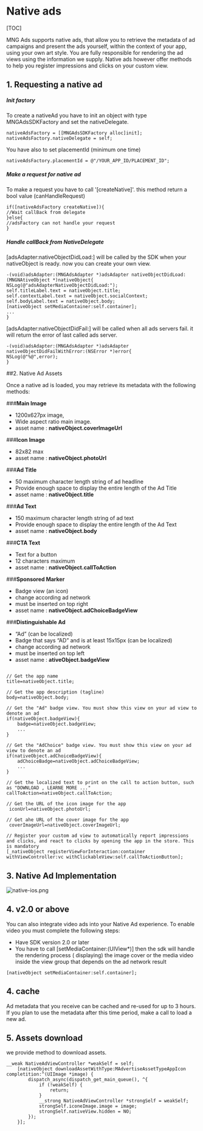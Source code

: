 # Native ads
[TOC]

MNG Ads supports native ads, that allow you to retrieve the metadata of ad campaigns and present the ads yourself, within the context of your app, using your own art style. You are fully responsible
for rendering the ad views using the information we supply. Native ads however offer methods to help you register impressions and clicks on your custom view.

## 1. Requesting a native ad

##### Init factory

To create a nativeAd  you have to init an object with type MNGAdsSDKFactory and set the nativeDelegate.

```objc
nativeAdsFactory = [[MNGAdsSDKFactory alloc]init];
nativeAdsFactory.nativeDelegate = self;
```
You have also to set placementId (minimum one time)

```objc
nativeAdsFactory.placementId = @"/YOUR_APP_ID/PLACEMENT_ID";
```
##### Make a request for native ad
To make a request you have to call '[createNative]'. this method return a bool value (canHandleRequest) 

```objc
if([nativeAdsFactory createNative]){
//Wait callBack from delegate
}else{
//adsFactory can not handle your request
}
```
##### Handle callBack from NativeDelegate
[adsAdapter:nativeObjectDidLoad:] will be called by the SDK when your nativeObject is ready. now you can create your own view.
```objc
-(void)adsAdapter:(MNGAdsAdapter *)adsAdapter nativeObjectDidLoad:(MNGNAtiveObject *)nativeObject{
NSLog(@"adsAdapterNativeObjectDidLoad:");
self.titleLabel.text = nativeObject.title;
self.contextLabel.text = nativeObject.socialContext;
self.bodyLabel.text = nativeObject.body;
[nativeObject setMediaContainer:self.container];
...
}
```

[adsAdapter:nativeObjectDidFail:] will be called when all ads servers fail. it will return the error of last called ads server.
```objc
-(void)adsAdapter:(MNGAdsAdapter *)adsAdapter nativeObjectDidFailWithError:(NSError *)error{
NSLog(@"%@",error);
}
```

##2. Native Ad Assets

Once a native ad is loaded, you may retrieve its metadata with the following methods:

###**Main Image**

 - 1200x627px image, 
 - Wide aspect ratio main image.
 - asset name : **nativeObject.coverImageUrl**
 
 
###**Icon Image**

 - 82x82 max
 - asset name : **nativeObject.photoUrl**
 
 
###**Ad Title**

 - 50 maximum character length string of ad headline
 - Provide enough space to display the entire length of the Ad Title
 - asset name : **nativeObject.title**
 
 
###**Ad Text**

 - 150 maximum character length string of ad text
 - Provide enough space to display the entire length of the Ad Text
 - asset name : **nativeObject.body**
 
###**CTA Text**

 - Text for a button
 - 12 characters maximum
 - asset name : **nativeObject.callToAction**
 
 
###**Sponsored Marker**

 - Badge view (an icon)
 - change according ad network
 - must be inserted on top right
 - asset name : **nativeObject.adChoiceBadgeView**
 
###**Distinguishable Ad**

 - “Ad” (can be localized)
 - Badge that says “AD” and is at least 15x15px (can be localized)
 - change according ad network
 - must be inserted on top left
 - asset name : **ativeObject.badgeView**

```objc

// Get the app name
title=nativeObject.title;

// Get the app description (tagline)
body=nativeObject.body;

// Get the "Ad" badge view. You must show this view on your ad view to denote an ad
if(nativeObject.badgeView){
	badge=nativeObject.badgeView;
	...
}

// Get the "AdChoice" badge view. You must show this view on your ad view to denote an ad
if(nativeObject.adChoiceBadgeView){
	adChoiceBadge=nativeObject.adChoiceBadgeView;
	...
}

// Get the localized text to print on the call to action button, such as "DOWNLOAD , LEARNE MORE ..."
callToAction=nativeObject.callToAction;

// Get the URL of the icon image for the app
 iconUrl=nativeObject.photoUrl;

// Get ahe URL of the cover image for the app
 coverImageUrl=nativeObject.coverImageUrl;

// Register your custom ad view to automatically report impressions and clicks, and react to clicks by opening the app in the store. This is mandatory
[_nativeObject registerViewForInteraction:container withViewController:vc withClickableView:self.callToActionButton];
```
## 3. Native Ad Implementation

![native-ios.png](https://bitbucket.org/repo/aen579/images/1393323123-native-ios.png)


## 4. v2.0 or above
You can also integrate video ads into your Native Ad experience. To enable video you must complete the following steps:
 - Have SDK version 2.0 or later
 -  You have to call [setMediaContainer:(UIView*)] then the sdk will handle the rendering process ( displaying)  the image cover or the media video inside the view group that depends on the ad network result
```objc
[nativeObject setMediaContainer:self.container];

```

## 4. cache

Ad metadata that you receive can be cached and re-used for up to 3 hours. If you plan to use the metadata after this time period, make a call to load a new ad.


## 5. Assets download

we provide method to download assets.

```objc
__weak NativeAdViewController *weakSelf = self;
    [nativeObject downloadAssetWithType:MAdvertiseAssetTypeAppIcon completition:^(UIImage *image) {
        dispatch_async(dispatch_get_main_queue(), ^{
            if (!weakSelf) {
                return;
            }
            __strong NativeAdViewController *strongSelf = weakSelf;
            strongSelf.iconeImage.image = image;
            strongSelf.nativeView.hidden = NO;
        });
    }];
```